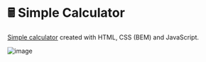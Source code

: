 # 🖩 Simple Calculator

[Simple calculator](https://lucianoayres.github.io/html-css-js-calculator/) created with HTML, CSS (BEM) and JavaScript.

![image](https://user-images.githubusercontent.com/20209393/200161867-1dd545f2-922f-446e-95b5-ccc750344f00.png)
